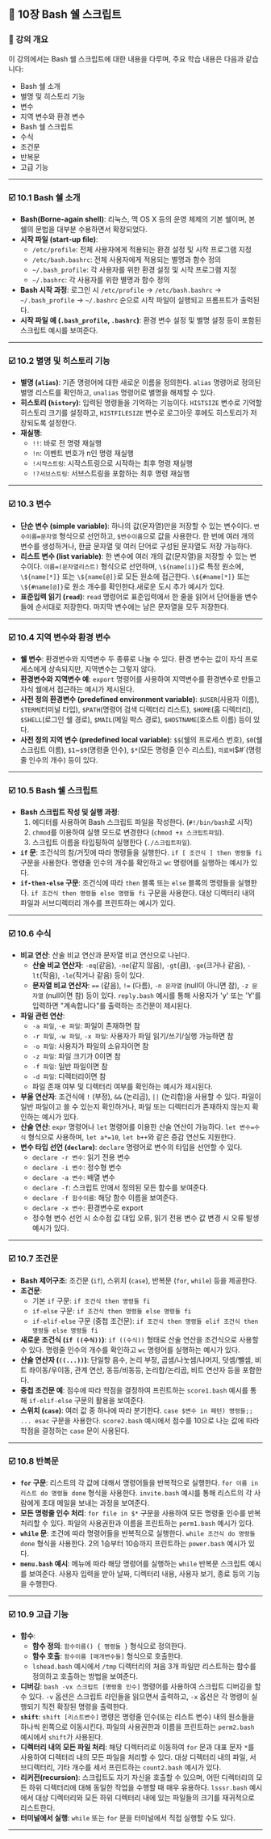 ## 📖 10장 Bash 쉘 스크립트

### 📌 강의 개요
이 강의에서는 Bash 쉘 스크립트에 대한 내용을 다루며, 주요 학습 내용은 다음과 같습니다:
* Bash 쉘 소개
* 별명 및 히스토리 기능
* 변수
* 지역 변수와 환경 변수
* Bash 쉘 스크립트
* 수식
* 조건문
* 반복문
* 고급 기능

---

### ☑️ 10.1 Bash 쉘 소개

* **Bash(Borne-again shell)**: 리눅스, 맥 OS X 등의 운영 체제의 기본 쉘이며, 본 쉘의 문법을 대부분 수용하면서 확장되었다.
* **시작 파일 (start-up file)**:
    * `/etc/profile`: 전체 사용자에게 적용되는 환경 설정 및 시작 프로그램 지정
    * `/etc/bash.bashrc`: 전체 사용자에게 적용되는 별명과 함수 정의
    * `~/.bash_profile`: 각 사용자를 위한 환경 설정 및 시작 프로그램 지정
    * `~/.bashrc`: 각 사용자를 위한 별명과 함수 정의
* **Bash 시작 과정**: 로그인 시 `/etc/profile` -> `/etc/bash.bashrc` -> `~/.bash_profile` -> `~/.bashrc` 순으로 시작 파일이 실행되고 프롬프트가 출력된다.
* **시작 파일 예 (`.bash_profile`, `.bashrc`)**: 환경 변수 설정 및 별명 설정 등이 포함된 스크립트 예시를 보여준다. 

---

### ☑️ 10.2 별명 및 히스토리 기능

* **별명 (`alias`)**: 기존 명령어에 대한 새로운 이름을 정의한다. `alias` 명령어로 정의된 별명 리스트를 확인하고, `unalias` 명령어로 별명을 해제할 수 있다.
* **히스토리 (`history`)**: 입력된 명령들을 기억하는 기능이다. `HISTSIZE` 변수로 기억할 히스토리 크기를 설정하고, `HISTFILESIZE` 변수로 로그아웃 후에도 히스토리가 저장되도록 설정한다.
* **재실행**:
    * `!!`: 바로 전 명령 재실행
    * `!n`: 이벤트 번호가 n인 명령 재실행
    * `!시작스트링`: 시작스트링으로 시작하는 최후 명령 재실행
    * `!?서브스트링`: 서브스트링을 포함하는 최후 명령 재실행

---

### ☑️ 10.3 변수

* **단순 변수 (simple variable)**: 하나의 값(문자열)만을 저장할 수 있는 변수이다. `변수이름=문자열` 형식으로 선언하고, `$변수이름`으로 값을 사용한다. 한 번에 여러 개의 변수를 생성하거나, 한글 문자열 및 여러 단어로 구성된 문자열도 저장 가능하다.
* **리스트 변수 (list variable)**: 한 변수에 여러 개의 값(문자열)을 저장할 수 있는 변수이다. `이름=(문자열리스트)` 형식으로 선언하며, `\${name[i]}`로 특정 원소에, `\${name[*]}` 또는 `\${name[@]}`로 모든 원소에 접근한다. `\${#name[*]}` 또는 `\${#name[@]}`로 원소 개수를 확인한다.새로운 도시 추가 예시가 있다.
* **표준입력 읽기 (`read`)**: `read` 명령어로 표준입력에서 한 줄을 읽어서 단어들을 변수들에 순서대로 저장한다. 마지막 변수에는 남은 문자열을 모두 저장한다.

---

### ☑️ 10.4 지역 변수와 환경 변수

* **쉘 변수**: 환경변수와 지역변수 두 종류로 나눌 수 있다. 환경 변수는 값이 자식 프로세스에게 상속되지만, 지역변수는 그렇지 않다.
* **환경변수와 지역변수 예**: `export` 명령어를 사용하여 지역변수를 환경변수로 만들고 자식 쉘에서 접근하는 예시가 제시된다.
* **사전 정의 환경변수 (predefined environment variable)**: `$USER`(사용자 이름), `$TERM`(터미널 타입), `$PATH`(명령어 검색 디렉터리 리스트), `$HOME`(홈 디렉터리), `$SHELL`(로그인 쉘 경로), `$MAIL`(메일 박스 경로), `$HOSTNAME`(호스트 이름) 등이 있다.
* **사전 정의 지역 변수 (predefined local variable)**: `$$`(쉘의 프로세스 번호), `$0`(쉘 스크립트 이름), `$1`~`$9`(명령줄 인수), `$*`(모든 명령줄 인수 리스트), ` 의료비 `$#`(명령줄 인수의 개수) 등이 있다.

---

### ☑️ 10.5 Bash 쉘 스크립트

* **Bash 스크립트 작성 및 실행 과정**:
    1.  에디터를 사용하여 Bash 스크립트 파일을 작성한다. (`#!/bin/bash`로 시작)
    2.  `chmod`를 이용하여 실행 모드로 변경한다 (`chmod +x 스크립트파일`).
    3.  스크립트 이름을 타입핑하여 실행한다 (`./스크립트파일`).
* **`if` 문**: 조건식의 참/거짓에 따라 명령들을 실행한다. `if [ 조건식 ] then 명령들 fi` 구문을 사용한다. 명령줄 인수의 개수를 확인하고 `wc` 명령어를 실행하는 예시가 있다.
* **`if-then-else` 구문**: 조건식에 따라 `then` 블록 또는 `else` 블록의 명령들을 실행한다. `if 조건식 then 명령들 else 명령들 fi` 구문을 사용한다. 대상 디렉터리 내의 파일과 서브디렉터리 개수를 프린트하는 예시가 있다.

---

### ☑️ 10.6 수식

* **비교 연산**: 산술 비교 연산과 문자열 비교 연산으로 나뉜다.
    * **산술 비교 연산자**: `-eq`(같음), `-ne`(같지 않음), `-gt`(큼), `-ge`(크거나 같음), `-lt`(작음), `-le`(작거나 같음) 등이 있다.
    * **문자열 비교 연산자**: `==` (같음), `!=` (다름), `-n 문자열` (null이 아니면 참), `-z 문자열` (null이면 참) 등이 있다. `reply.bash` 예시를 통해 사용자가 'y' 또는 'Y'를 입력하면 "계속합니다"를 출력하는 조건문이 제시된다.
* **파일 관련 연산**:
    * `-a 파일`, `-e 파일`: 파일이 존재하면 참
    * `-r 파일`, `-w 파일`, `-x 파일`: 사용자가 파일 읽기/쓰기/실행 가능하면 참
    * `-o 파일`: 사용자가 파일의 소유자이면 참
    * `-z 파일`: 파일 크기가 0이면 참
    * `-f 파일`: 일반 파일이면 참
    * `-d 파일`: 디렉터리이면 참
    * 파일 존재 여부 및 디렉터리 여부를 확인하는 예시가 제시된다.
* **부울 연산자**: 조건식에 `!` (부정), `&&` (논리곱), `||` (논리합)을 사용할 수 있다. 파일이 일반 파일이고 쓸 수 있는지 확인하거나, 파일 또는 디렉터리가 존재하지 않는지 확인하는 예시가 있다.
* **산술 연산**: `expr` 명령어나 `let` 명령어를 이용한 산술 연산이 가능하다. `let 변수=수식` 형식으로 사용하며, `let a*=10`, `let b++`와 같은 증감 연산도 지원한다.
* **변수 타입 선언 (`declare`)**: `declare` 명령어로 변수의 타입을 선언할 수 있다.
    * `declare -r 변수`: 읽기 전용 변수
    * `declare -i 변수`: 정수형 변수
    * `declare -a 변수`: 배열 변수
    * `declare -f`: 스크립트 안에서 정의된 모든 함수를 보여준다.
    * `declare -f 함수이름`: 해당 함수 이름을 보여준다.
    * `declare -x 변수`: 환경변수로 export
    * 정수형 변수 선언 시 소수점 값 대입 오류, 읽기 전용 변수 값 변경 시 오류 발생 예시가 있다.

---

### ☑️ 10.7 조건문

* **Bash 제어구조**: 조건문 (`if`), 스위치 (`case`), 반복문 (`for`, `while`) 등을 제공한다.
* **조건문**:
    * 기본 `if` 구문: `if 조건식 then 명령들 fi`
    * `if-else` 구문: `if 조건식 then 명령들 else 명령들 fi`
    * `if-elif-else` 구문 (중첩 조건문): `if 조건식 then 명령들 elif 조건식 then 명령들 else 명령들 fi`
* **새로운 조건식 (`if ((수식))`)**: `if ((수식))` 형태로 산술 연산을 조건식으로 사용할 수 있다. 명령줄 인수의 개수를 확인하고 `wc` 명령어를 실행하는 예시가 있다.
* **산술 연산자 (`((...))`)**: 단일항 음수, 논리 부정, 곱셈/나눗셈/나머지, 덧셈/뺄셈, 비트 좌이동/우이동, 관계 연산, 동등/비동등, 논리합/논리곱, 비트 연산자 등을 포함한다.
* **중첩 조건문 예**: 점수에 따라 학점을 결정하여 프린트하는 `score1.bash` 예시를 통해 `if-elif-else` 구문의 활용을 보여준다.
* **스위치 (`case`)**: 여러 값 중 하나에 따라 분기한다. `case $변수 in 패턴) 명령들;; ... esac` 구문을 사용한다. `score2.bash` 예시에서 점수를 10으로 나눈 값에 따라 학점을 결정하는 `case` 문이 사용된다.

---

### ☑️ 10.8 반복문

* **`for` 구문**: 리스트의 각 값에 대해서 명령어들을 반복적으로 실행한다. `for 이름 in 리스트 do 명령들 done` 형식을 사용한다. `invite.bash` 예시를 통해 리스트의 각 사람에게 초대 메일을 보내는 과정을 보여준다.
* **모든 명령줄 인수 처리**: `for file in $*` 구문을 사용하여 모든 명령줄 인수를 반복 처리할 수 있다. 파일의 사용권한과 이름을 프린트하는 `perm1.bash` 예시가 있다.
* **`while` 문**: 조건에 따라 명령어들을 반복적으로 실행한다. `while 조건식 do 명령들 done` 형식을 사용한다. 2의 1승부터 10승까지 프린트하는 `power.bash` 예시가 있다.
* **`menu.bash` 예시**: 메뉴에 따라 해당 명령어를 실행하는 `while` 반복문 스크립트 예시를 보여준다. 사용자 입력을 받아 날짜, 디렉터리 내용, 사용자 보기, 종료 등의 기능을 수행한다.

---

### ☑️ 10.9 고급 기능

* **함수**:
    * **함수 정의**: `함수이름() { 명령들 }` 형식으로 정의한다.
    * **함수 호출**: `함수이름 [매개변수들]` 형식으로 호출한다.
    * `lshead.bash` 예시에서 `/tmp` 디렉터리의 처음 3개 파일만 리스트하는 함수를 정의하고 호출하는 방법을 보여준다.
* **디버깅**: `bash -vx 스크립트 [명령줄 인수]` 명령어를 사용하여 스크립트 디버깅을 할 수 있다. `-v` 옵션은 스크립트 라인들을 읽으면서 출력하고, `-x` 옵션은 각 명령이 실행되기 직전 확장된 명령을 출력한다.
* **`shift`**: `shift [리스트변수]` 명령은 명령줄 인수(또는 리스트 변수) 내의 원소들을 하나씩 왼쪽으로 이동시킨다. 파일의 사용권한과 이름을 프린트하는 `perm2.bash` 예시에서 `shift`가 사용된다.
* **디렉터리 내의 모든 파일 처리**: 해당 디렉터리로 이동하여 `for` 문과 대표 문자 `*`를 사용하여 디렉터리 내의 모든 파일을 처리할 수 있다. 대상 디렉터리 내의 파일, 서브디렉터리, 기타 개수를 세서 프린트하는 `count2.bash` 예시가 있다.
* **리커전(recursion)**: 스크립트도 자기 자신을 호출할 수 있으며, 어떤 디렉터리의 모든 하위 디렉터리에 대해 동일한 작업을 수행할 때 매우 유용하다. `lsssr.bash` 예시에서 대상 디렉터리와 모든 하위 디렉터리 내에 있는 파일들의 크기를 재귀적으로 리스트한다.
* **터미널에서 실행**: `while` 또는 `for` 문을 터미널에서 직접 실행할 수도 있다.

---
